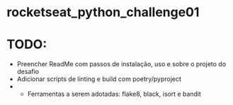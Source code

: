 # rocketseat_python_challenge01



# TODO:
- Preencher ReadMe com passos de instalação, uso e sobre o projeto do desafio
- Adicionar scripts de linting e build com poetry/pyproject
- - Ferramentas a serem adotadas: flake8, black, isort e bandit

